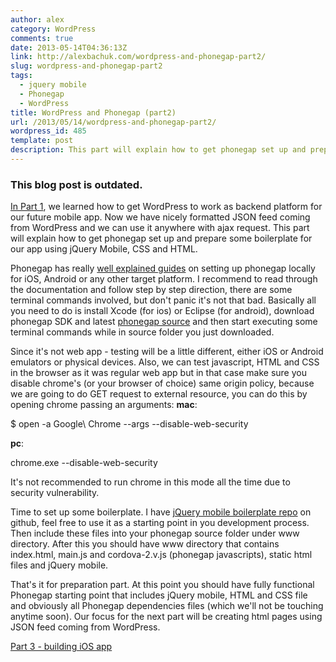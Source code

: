 ```yaml
---
author: alex
category: WordPress
comments: true
date: 2013-05-14T04:36:13Z
link: http://alexbachuk.com/wordpress-and-phonegap-part2/
slug: wordpress-and-phonegap-part2
tags:
  - jquery mobile
  - Phonegap
  - WordPress
title: WordPress and Phonegap (part2)
url: /2013/05/14/wordpress-and-phonegap-part2/
wordpress_id: 485
template: post
description: This part will explain how to get phonegap set up and prepare some boilerplate for our app using jQuery Mobile, CSS and HTML.
---
```


### This blog post is outdated.

[In Part 1](http://alexbachuk.com/wordpress-and-phonegap-part-1/), we learned how to get WordPress to work as backend platform for our future mobile app. Now we have nicely formatted JSON feed coming from WordPress and we can use it anywhere with ajax request.
This part will explain how to get phonegap set up and prepare some boilerplate for our app using jQuery Mobile, CSS and HTML.

Phonegap has really [well explained guides](http://docs.phonegap.com/en/2.7.0/guide_getting-started_index.md.html#Getting%20Started%20Guides) on setting up phonegap locally for iOS, Android or any other target platform. I recommend to read through the documentation and follow step by step direction, there are some terminal commands involved, but don't panic it's not that bad. Basically all you need to do is install Xcode (for ios) or Eclipse (for android), download phonegap SDK and latest [phonegap source](http://phonegap.com/download/) and then start executing some terminal commands while in source folder you just downloaded.

<!-- ![wordpress-and-phonegap-part2](http://alexbachuk.com/wp-content/uploads/2013/05/wordpress-and-phonegap-part21.jpg) -->

Since it's not web app - testing will be a little different, either iOS or Android emulators or physical devices. Also, we can test javascript, HTML and CSS in the browser as it was regular web app but in that case make sure you disable chrome's (or your browser of choice) same origin policy, because we are going to do GET request to external resource, you can do this by opening chrome passing an arguments:
**mac**:

\$ open -a Google\ Chrome --args --disable-web-security

**pc**:

chrome.exe --disable-web-security

It's not recommended to run chrome in this mode all the time due to security vulnerability.

Time to set up some boilerplate. I have [jQuery mobile boilerplate repo](https://github.com/abachuk/jQueryMobile-starting-template) on github, feel free to use it as a starting point in you development process. Then include these files into your phonegap source folder under www directory. After this you should have www directory that contains index.html, main.js and cordova-2.v.js (phonegap javascripts), static html files and jQuery mobile.

That's it for preparation part. At this point you should have fully functional Phonegap starting point that includes jQuery mobile, HTML and CSS file and obviously all Phonegap dependencies files (which we'll not be touching anytime soon). Our focus for the next part will be creating html pages using JSON feed coming from WordPress.

[Part 3 - building iOS app](http://alexbachuk.com/wordpress-and-phonegap-part3/)
